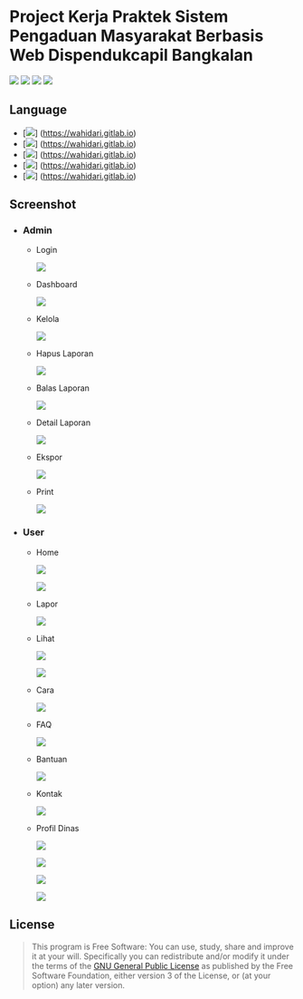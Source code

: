 # Project Kerja Praktek Sistem Pengaduan Masyarakat Berbasis Web Dispendukcapil Bangkalan

[![](https://gitlab.com/gitlab-org/gitlab-ee/badges/master/build.svg)](https://wahidari.gitlab.io)
[![](https://semaphoreci.com/api/v1/projects/2f1a5809-418b-4cc2-a1f4-819607579fe7/400484/shields_badge.svg)](https://wahidari.gitlab.io)
[![](https://img.shields.io/badge/docs-latest-brightgreen.svg?style=flat&maxAge=86400)](https://wahidari.gitlab.io)
[![](https://img.shields.io/badge/Find%20Me-%40wahidari-009688.svg?style=social)](https://wahidari.gitlab.io)

## Language

- [![](https://img.shields.io/badge/html-5-FF5722.svg)] (https://wahidari.gitlab.io) 
- [![](https://img.shields.io/badge/css-3-03A9F4.svg)] (https://wahidari.gitlab.io)
- [![](https://img.shields.io/badge/javascript-1.8-FFCA28.svg)] (https://wahidari.gitlab.io)
- [![](https://img.shields.io/badge/php-7.1.8-673AB7.svg)] (https://wahidari.gitlab.io) 
- [![](https://img.shields.io/badge/mysql-5.0.12-yellow.svg)] (https://wahidari.gitlab.io) 

## Screenshot

- ### Admin

    - Login

        ![](./ss/admin/login.png)

    - Dashboard

        ![](./ss/admin/dashboard.png)
        
    - Kelola

        ![](./ss/admin/tables.png)
        
    - Hapus Laporan

        ![](./ss/admin/hapus-laporan.png)
        
    - Balas Laporan

        ![](./ss/admin/balas-laporan.png)
        
    - Detail Laporan

        ![](./ss/admin/detail-laporan.png)
        
    - Ekspor

        ![](./ss/admin/export.png)
        
    - Print

        ![](./ss/admin/export-print.png)
        
- ### User

    - Home

        ![](./ss/user/user-home-1.png)
        
        ![](./ss/user/user-home-2.png)
        
    - Lapor

        ![](./ss/user/user-lapor-1.png)
        
    - Lihat

        ![](./ss/user/user-lihat-1.png)

        ![](./ss/user/user-lihat-2.png)
        
    - Cara

        ![](./ss/user/user-cara.png)
        
    - FAQ

        ![](./ss/user/user-faq.png)
        
    - Bantuan

        ![](./ss/user/user-bantuan.png)
        
    - Kontak

        ![](./ss/user/user-kontak.png)
        
    - Profil Dinas

        ![](./ss/user/user-profildinas.png)
        
        ![](./ss/user/user-profildinas-motto.png)
        
        ![](./ss/user/user-profildinas-struktur.png)
        
        ![](./ss/user/user-profildinas-visi.png)
    
    
## License
> This program is Free Software: 
You can use, study, share and improve it at your will. 
Specifically you can redistribute and/or modify it under the terms of the [GNU General Public License](https://www.gnu.org/licenses/gpl.html) 
as published by the Free Software Foundation, either version 3 of the License, or (at your option) any later version.